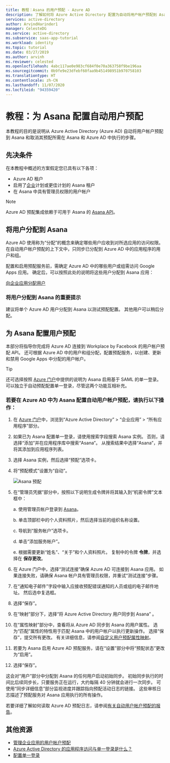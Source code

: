 ```yaml
---
title: 教程：Asana 的用户预配 - Azure AD
description: 了解如何将 Azure Active Directory 配置为自动将用户帐户预配到 Asana 和取消其预配。
services: active-directory
author: ArvindHarinder1
manager: CelesteDG
ms.service: active-directory
ms.subservice: saas-app-tutorial
ms.workload: identity
ms.topic: tutorial
ms.date: 03/27/2019
ms.author: arvinh
ms.reviewer: celested
ms.openlocfilehash: 4abc117ae0e983cf684f0e70a363758f9be196aa
ms.sourcegitcommit: 0b9fe9e23dfebf60faa9b451498951b970758103
ms.translationtype: HT
ms.contentlocale: zh-CN
ms.lasthandoff: 11/07/2020
ms.locfileid: "94359420"
---
```

# <a name="tutorial-configure-asana-for-automatic-user-provisioning"></a>教程：为 Asana 配置自动用户预配

本教程的目的是说明从 Azure Active Directory (Azure AD) 自动将用户帐户预配到 Asana 和取消其预配所需在 Asana 和 Azure AD 中执行的步骤。

## <a name="prerequisites"></a>先决条件

在本教程中概述的方案假定您已具有以下各项：

* Azure AD 租户
* 启用了[企业](https://www.asana.com/pricing)计划或更佳计划的 Asana 租户
* 在 Asana 中具有管理员权限的用户帐户

> [!NOTE]
> Azure AD 预配集成依赖于可用于 Asana 的 [Asana API](https://asana.com/developers/api-reference/users)。

## <a name="assign-users-to-asana"></a>将用户分配到 Asana

Azure AD 使用称为“分配”的概念来确定哪些用户应收到对所选应用的访问权限。 在自动用户帐户预配的上下文中，只同步已分配到 Azure AD 中的应用程序的用户和组。

配置和启用预配服务前，需确定 Azure AD 中的哪些用户或组需访问 Google Apps 应用。 确定后，可以按照此处的说明将这些用户分配到 Asana 应用：

[向企业应用分配用户](../manage-apps/assign-user-or-group-access-portal.md)

### <a name="important-tips-for-assigning-users-to-asana"></a>将用户分配到 Asana 的重要提示

建议将单个 Azure AD 用户分配到 Asana 以测试预配配置。 其他用户可以稍后分配。

## <a name="configure-user-provisioning-to-asana"></a>为 Asana 配置用户预配

本部分将指导你完成将 Azure AD 连接到 Workplace by Facebook 的用户帐户预配 API。 还可根据 Azure AD 中的用户和组分配，配置预配服务，以创建、更新和禁用 Google Apps 中分配的用户帐户。

> [!TIP]
> 还可选择按照 [Azure 门户](https://portal.azure.com)中提供的说明为 Asana 启用基于 SAML 的单一登录。 可以独立于自动预配配置单一登录，尽管这两个功能互相补充。

### <a name="to-configure-automatic-user-account-provisioning-to-asana-in-azure-ad"></a>若要在 Azure AD 中为 Asana 配置自动用户帐户预配，请执行以下操作：

1. 在 [Azure 门户](https://portal.azure.com)中，浏览到“Azure Active Directory” > “企业应用” > “所有应用程序”部分。

1. 如果已为 Asana 配置单一登录，请使用搜索字段搜索 Asana 实例。 否则，请选择“添加”并在应用程序库中搜索“Asana”。 从搜索结果中选择“Asana”，并将其添加到应用程序列表。

1. 选择 Asana 实例，然后选择“预配”选项卡。

1. 将“预配模式”设置为“自动”。

    ![Asana 预配](./media/asana-provisioning-tutorial/asanaazureprovisioning.png)

1. 在“管理员凭据”部分中，按照以下说明生成令牌并将其输入到“机密令牌”文本框中：

    a. 使用管理员帐户登录到 [Asana](https://app.asana.com)。

    b. 单击顶部栏中的个人资料照片，然后选择当前的组织名称设置。

    c. 导航到“服务帐户”选项卡。

    d. 单击“添加服务帐户”。

    e. 根据需要更新“姓名”、“关于”和个人资料照片。 复制中的令牌 **令牌**，并选择在 **保存更改**。

1. 在 Azure 门户中，选择“测试连接”确保 Azure AD 可连接到 Asana 应用。 如果连接失败，请确保 Asana 帐户具有管理员权限，并重试“测试连接”步骤。

1. 在“通知电子邮件”字段中输入应接收预配错误通知的人员或组的电子邮件地址。 然后选中复选框。

1. 选择“保存”。

1. 在“映射”部分下，选择“将 Azure Active Directory 用户同步到 Asana” 。

1. 在“属性映射”部分中，查看将从 Azure AD 同步到 Asana 的用户属性。 选为“匹配”属性的特性用于匹配 Asana 中的用户帐户以执行更新操作。 选择“保存”，提交所有更改。 有关详细信息，请参阅[自定义用户预配属性映射](../app-provisioning/customize-application-attributes.md)。

1. 若要为 Asana 启用 Azure AD 预配服务，请在“设置”部分中将“预配状态”更改为“启用”。

1. 选择“保存”。

这会对“用户”部分中分配到 Asana 的任何用户启动初始同步。 初始同步执行的时间比后续同步长，只要服务正在运行，大约每隔 40 分钟就会进行一次同步。 可使用“同步详细信息”部分监视进度并跟踪指向预配活动日志的链接。 这些审核日志描述了预配服务对 Asana 应用执行的所有操作。

若要详细了解如何读取 Azure AD 预配日志，请参阅[有关自动用户帐户预配的报告](../app-provisioning/check-status-user-account-provisioning.md)。

## <a name="additional-resources"></a>其他资源

* [管理企业应用的用户帐户预配](../app-provisioning/configure-automatic-user-provisioning-portal.md)
* [Azure Active Directory 的应用程序访问与单一登录是什么？](../manage-apps/what-is-single-sign-on.md)
* [配置单一登录](asana-tutorial.md)
